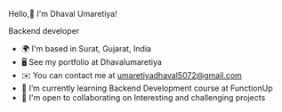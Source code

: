 Hello,👋 I'm Dhaval Umaretiya! 

Backend developer

- 🌍  I'm based in Surat, Gujarat, India
- 🖥️  See my portfolio at Dhavalumaretiya
- ✉️  You can contact me at umaretiyadhaval5072@gmail.com
- 🌱 I’m currently learning Backend Development course at FunctionUp
- 🤝  I'm open to collaborating on Interesting and challenging projects

